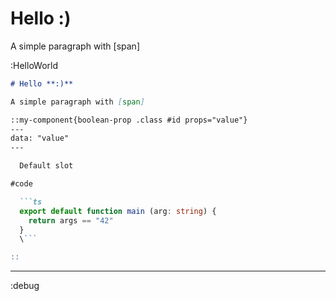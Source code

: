 # Hello **:)**

A simple paragraph with [span]

:HelloWorld



```md
# Hello **:)**

A simple paragraph with [span]

::my-component{boolean-prop .class #id props="value"}
---
data: "value"
---

  Default slot

#code

  ```ts
  export default function main (arg: string) {
    return args == "42"
  }
  \```

::

```

---

:debug